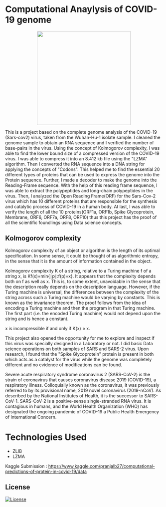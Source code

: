 # Computational Anaylysis of COVID-19 genome

<p  align="center"><img height="300" src = "https://raw.githubusercontent.com/Bhard27/COVID-Genome-Computational-Analysis/master/images_copy/wiki.png"></p>

This is a project based on the complete genome analysis of the COVID-19 (Sars-cov2) virus, taken from the Wuhan-Hu-1 isolate sample. I cleaned the genome sample to obtain an RNA sequence and I verified the number of base-pairs in the virus. Using the concept of Kolmogorov complexity, I was able to find the lower bound size of a compressed version of the COVID-19 virus. I was able to compress it into an 8.412 kb file using the "LZMA" algorithm. Then I converted the RNA sequence into a DNA string for applying the concepts of "Codons". This helped me to find the essential 20 different types of proteins that can be used to express the genome into the Protein sequence. Further, I made a decoder to make the genome into the Reading-Frame sequence. With the help of this reading frame sequence, I was able to extract the polypeptides and long-chain polypeptides in the virus. Then, I analyzed the Open Reading Frame(ORF) for the Sars-Cov-2 virus which has 10 different proteins that are responsible for the synthesis and catalytic process of COVID-19 in a human body. At last, I was able to verify the length of all the 10 proteins(ORF1a, ORF1b, Spike Glycoprotein, Membrane, ORF6, ORF7a, ORF8, ORF10) thus this project has the proof of all the scientific foundlings using Data science concepts.

## Kolmogorov complexity

Kolmogorov complexity of an object or algorithm is the length of its optimal specification. In some sense, it could be thought of as algorithmic entropy, in the sense that it is the amount of information contained in the object.

Kolmogorov complexity K of a string, relative to a Turing machine f of a string x, is Kf(x)=min{∣p∣:f(p)=x}.
It appears that the complexity depends both on f as well as x. This is, to some extent, unavoidable in the sense that the description really depends on the description language.
However, if the Turing machine is universal, the differences between the complexity of the string across such a Turing machine would be varying by constants.
This is known as the invariance theorem. The proof follows from the idea of encoding a Turing machine and then the program in that Turing machine. The first part (i.e. the encoded Turing machine) would not depend upon the string and is hence a constant.

x is incompressible if and only if K(x) ≥ x.

This project also opened the opportunity for me to explore and inspect if this virus was specially designed in a Laboratory or not. I did basic Data science operations on both samples of SARS and SARS-2 virus. Upon research, I found that the "Spike Glycoprotein" protein is present in both which acts as a catalyst for the virus while the genome was completely different and no evidence of modifications can be found.

Severe acute respiratory syndrome coronavirus 2 (SARS-CoV-2) is the strain of coronavirus that causes coronavirus disease 2019 (COVID-19), a respiratory illness. Colloquially known as the coronavirus, it was previously referred to by its provisional name, 2019 novel coronavirus (2019-nCoV). As described by the National Institutes of Health, it is the successor to SARS-CoV-1. SARS-CoV-2 is a positive-sense single-stranded RNA virus. It is contagious in humans, and the World Health Organization (WHO) has designated the ongoing pandemic of COVID-19 a Public Health Emergency of International Concern.

# Technologies Used
* ZLIB
* LZMA

Kaggle Submission : https://www.kaggle.com/pranjalb27/computational-predictions-of-protein-in-covid-19/data

## License

[![License](http://img.shields.io/:license-mit-blue.svg?style=flat-square)](http://badges.mit-license.org)
